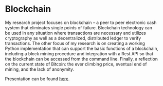 # Blockchain

My research project focuses on blockchain – a peer to peer electronic cash system that eliminates single points of failure. Blockchain technology can be used in any situation where transactions are necessary and utilizes cryptography as well as a decentralized, distributed ledger to verify transactions. The other focus of my research is on creating a working Python implementation that can support the basic functions of a blockchain, including a block mining procedure and integration with a Rest API so that the blockchain can be accessed from the command line. Finally, a reflection on the current state of Bitcoin: the ever climbing price, eventual end of mining, and the lack of anonymity.

Presentation can be found [here](https://www.youtube.com/watch?v=4VDyByM0YqQ&list=PLOOmq9PT7w0fKUi2QU1CDRpKopRkKGcsY&index=4).
